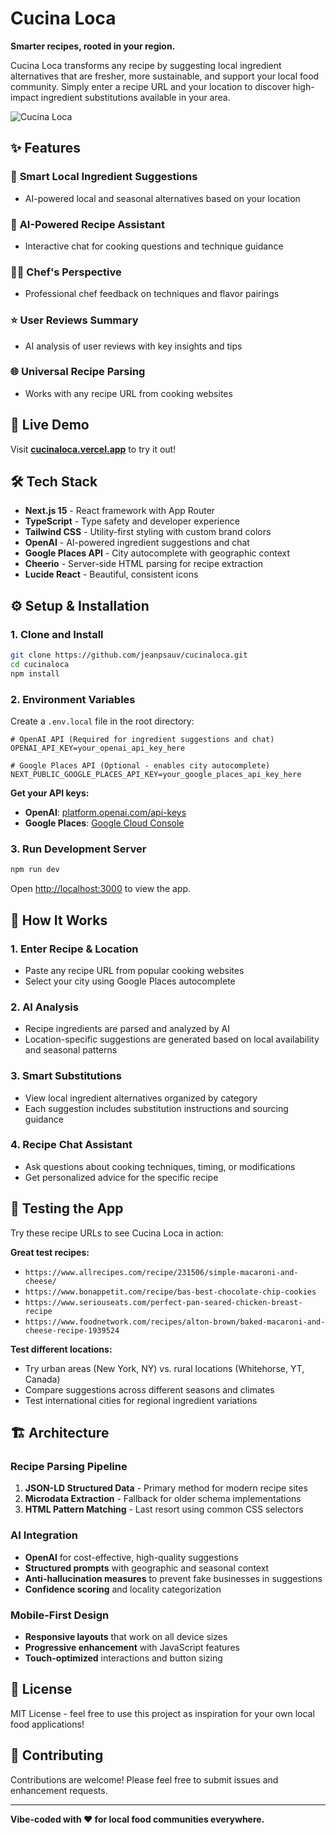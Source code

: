 # Cucina Loca

**Smarter recipes, rooted in your region.**

Cucina Loca transforms any recipe by suggesting local ingredient alternatives that are fresher, more sustainable, and support your local food community. Simply enter a recipe URL and your location to discover high-impact ingredient substitutions available in your area.

![Cucina Loca](https://cucinaloca.com)

## ✨ Features

### 🎯 **Smart Local Ingredient Suggestions**
- AI-powered local and seasonal alternatives based on your location

### 🤖 **AI-Powered Recipe Assistant**
- Interactive chat for cooking questions and technique guidance

### 👨‍🍳 **Chef's Perspective**
- Professional chef feedback on techniques and flavor pairings

### ⭐ **User Reviews Summary**
- AI analysis of user reviews with key insights and tips

### 🌐 **Universal Recipe Parsing**
- Works with any recipe URL from cooking websites

## 🚀 Live Demo

Visit **[cucinaloca.vercel.app](https://cucinaloca.vercel.app)** to try it out!

## 🛠️ Tech Stack

- **Next.js 15** - React framework with App Router
- **TypeScript** - Type safety and developer experience
- **Tailwind CSS** - Utility-first styling with custom brand colors
- **OpenAI** - AI-powered ingredient suggestions and chat
- **Google Places API** - City autocomplete with geographic context
- **Cheerio** - Server-side HTML parsing for recipe extraction
- **Lucide React** - Beautiful, consistent icons

## ⚙️ Setup & Installation

### 1. Clone and Install
```bash
git clone https://github.com/jeanpsauv/cucinaloca.git
cd cucinaloca
npm install
```

### 2. Environment Variables
Create a `.env.local` file in the root directory:

```env
# OpenAI API (Required for ingredient suggestions and chat)
OPENAI_API_KEY=your_openai_api_key_here

# Google Places API (Optional - enables city autocomplete)
NEXT_PUBLIC_GOOGLE_PLACES_API_KEY=your_google_places_api_key_here
```

**Get your API keys:**
- **OpenAI**: [platform.openai.com/api-keys](https://platform.openai.com/api-keys)
- **Google Places**: [Google Cloud Console](https://developers.google.com/maps/documentation/places/web-service/get-api-key)

### 3. Run Development Server
```bash
npm run dev
```

Open [http://localhost:3000](http://localhost:3000) to view the app.

## 🍳 How It Works

### 1. **Enter Recipe & Location**
- Paste any recipe URL from popular cooking websites
- Select your city using Google Places autocomplete

### 2. **AI Analysis**
- Recipe ingredients are parsed and analyzed by AI
- Location-specific suggestions are generated based on local availability and seasonal patterns

### 3. **Smart Substitutions**
- View local ingredient alternatives organized by category
- Each suggestion includes substitution instructions and sourcing guidance

### 4. **Recipe Chat Assistant**
- Ask questions about cooking techniques, timing, or modifications
- Get personalized advice for the specific recipe

## 🧪 Testing the App

Try these recipe URLs to see Cucina Loca in action:

**Great test recipes:**
- `https://www.allrecipes.com/recipe/231506/simple-macaroni-and-cheese/`
- `https://www.bonappetit.com/recipe/bas-best-chocolate-chip-cookies`
- `https://www.seriouseats.com/perfect-pan-seared-chicken-breast-recipe`
- `https://www.foodnetwork.com/recipes/alton-brown/baked-macaroni-and-cheese-recipe-1939524`

**Test different locations:**
- Try urban areas (New York, NY) vs. rural locations (Whitehorse, YT, Canada)
- Compare suggestions across different seasons and climates
- Test international cities for regional ingredient variations

## 🏗️ Architecture

### Recipe Parsing Pipeline
1. **JSON-LD Structured Data** - Primary method for modern recipe sites
2. **Microdata Extraction** - Fallback for older schema implementations  
3. **HTML Pattern Matching** - Last resort using common CSS selectors

### AI Integration
- **OpenAI** for cost-effective, high-quality suggestions
- **Structured prompts** with geographic and seasonal context
- **Anti-hallucination measures** to prevent fake businesses in suggestions
- **Confidence scoring** and locality categorization

### Mobile-First Design
- **Responsive layouts** that work on all device sizes
- **Progressive enhancement** with JavaScript features
- **Touch-optimized** interactions and button sizing


## 📄 License

MIT License - feel free to use this project as inspiration for your own local food applications!

## 🤝 Contributing

Contributions are welcome! Please feel free to submit issues and enhancement requests.

---

**Vibe-coded with ❤️ for local food communities everywhere.**
